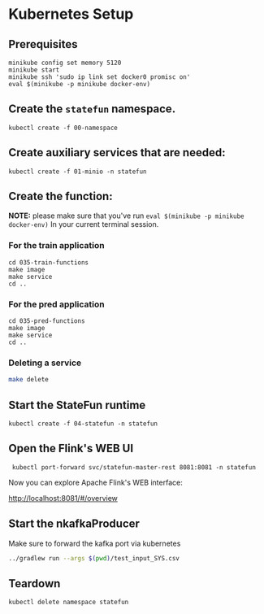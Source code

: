 # Kubernetes Setup


## Prerequisites


```
minikube config set memory 5120
minikube start
minikube ssh 'sudo ip link set docker0 promisc on'
eval $(minikube -p minikube docker-env)
```

## Create the `statefun` namespace.

```
kubectl create -f 00-namespace
```

## Create auxiliary services that are needed:
 
```
kubectl create -f 01-minio -n statefun
``` 

## Create the function:

**NOTE:**  please make sure that you've run `eval $(minikube -p minikube docker-env)` In your current terminal session.


### For the train application

```
cd 035-train-functions
make image
make service
cd ..
```

### For the pred application

```
cd 035-pred-functions
make image
make service
cd ..
```

### Deleting a service

```bash
make delete
````

## Start the StateFun runtime

```
kubectl create -f 04-statefun -n statefun
```

## Open the Flink's WEB UI

```
 kubectl port-forward svc/statefun-master-rest 8081:8081 -n statefun
```

Now you can explore Apache Flink's WEB interface:

[http://localhost:8081/#/overview](http://localhost:8081/#/overview)

## Start the nkafkaProducer

Make sure to forward the kafka port via kubernetes

```bash
../gradlew run --args $(pwd)/test_input_SYS.csv
```

## Teardown

```
kubectl delete namespace statefun
```



